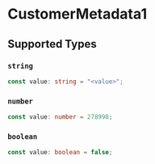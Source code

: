 # CustomerMetadata1


## Supported Types

### `string`

```typescript
const value: string = "<value>";
```

### `number`

```typescript
const value: number = 278998;
```

### `boolean`

```typescript
const value: boolean = false;
```

